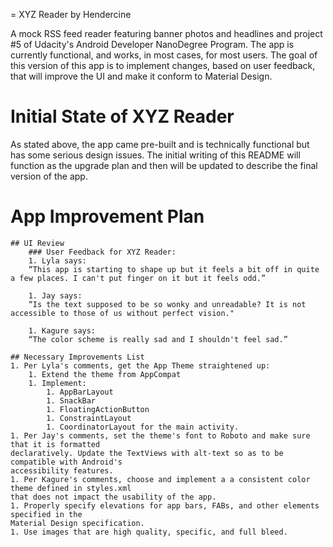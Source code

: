 = XYZ Reader by Hendercine

A mock RSS feed reader featuring banner photos and headlines and project #5 of Udacity's Android
Developer NanoDegree Program. The app is currently functional, and works, in most cases, for most
users. The goal of this version of this app is to implement changes, based on
user feedback, that will improve the UI and make it conform to Material Design.



# Initial State of XYZ Reader

As stated above, the app came pre-built and is technically functional but has some serious design
issues. The initial writing of this README will function as the upgrade plan and then will be updated
to describe the final version of the app.

# App Improvement Plan

    ## UI Review
        ### User Feedback for XYZ Reader:
        1. Lyla says:
        “This app is starting to shape up but it feels a bit off in quite a few places. I can't put finger on it but it feels odd.”

        1. Jay says:
        “Is the text supposed to be so wonky and unreadable? It is not accessible to those of us without perfect vision."

        1. Kagure says:
        “The color scheme is really sad and I shouldn't feel sad.”

    ## Necessary Improvements List
    1. Per Lyla's comments, get the App Theme straightened up:
        1. Extend the theme from AppCompat
        1. Implement:
            1. AppBarLayout
            1. SnackBar
            1. FloatingActionButton
            1. ConstraintLayout
            1. CoordinatorLayout for the main activity.
    1. Per Jay's comments, set the theme's font to Roboto and make sure that it is formatted
    declaratively. Update the TextViews with alt-text so as to be compatible with Android's
    accessibility features.
    1. Per Kagure's comments, choose and implement a a consistent color theme defined in styles.xml
    that does not impact the usability of the app.
    1. Properly specify elevations for app bars, FABs, and other elements specified in the
    Material Design specification.
    1. Use images that are high quality, specific, and full bleed.
